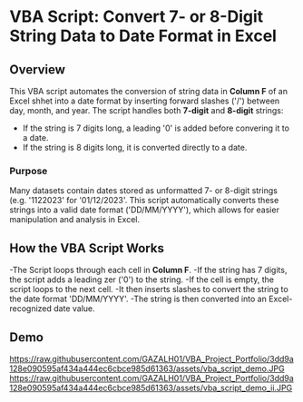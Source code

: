 # VBA Script: Convert 7- or 8-Digit String Data to Date Format in Excel

## Overview

This VBA script automates the conversion of string data in **Column F** of an Excel shhet into a date format by inserting forward slashes ('/') between day, month, and year. The script handles both **7-digit** and **8-digit** strings:
- If the string is 7 digits long, a leading '0' is added before convering it to a date.
- If the string is 8 digits long, it is converted directly to a date.

### Purpose

Many datasets contain dates stored as unformatted 7- or 8-digit strings (e.g. '1122023' for '01/12/2023'. This script automatically converts these strings into a valid date format ('DD/MM/YYYY'), which allows for easier manipulation and analysis in Excel.

## How the VBA Script Works

-The Script loops through each cell in **Column F**.
-If the string has 7 digits, the script adds a leading zer ('0') to the string.
-If the cell is empty, the script loops to the next cell.
-It then inserts slashes to convert the string to the date format 'DD/MM/YYYY'.
-The string is then converted into an Excel-recognized date value.

## Demo

https://raw.githubusercontent.com/GAZALH01/VBA_Project_Portfolio/3dd9a128e090595af434a444ec6cbce985d61363/assets/vba_script_demo.JPG
https://raw.githubusercontent.com/GAZALH01/VBA_Project_Portfolio/3dd9a128e090595af434a444ec6cbce985d61363/assets/vba_script_demo_ii.JPG

